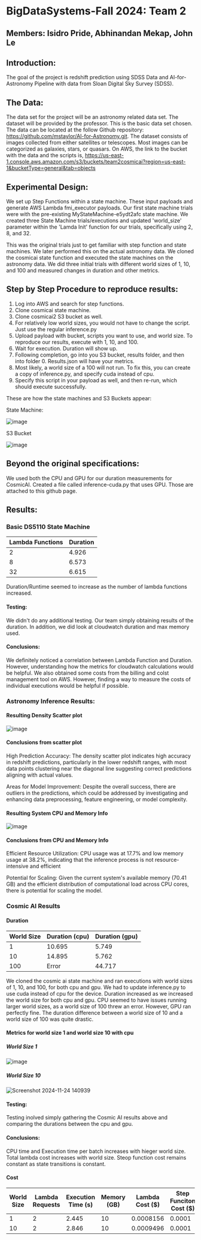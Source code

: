 # BigDataSystems-Fall 2024: Team 2

## Members: Isidro Pride, Abhinandan Mekap, John Le

## Introduction:
The goal of the project is redshift prediction using SDSS Data and AI-for-Astronomy Pipeline with data from Sloan Digital Sky Survey (SDSS).

## The Data: 
The data set for the project will be an astronomy related data set. The dataset will be provided by the professor. This is the basic data set chosen. The data can be located at the follow Github repository: https://github.com/mstaylor/AI-for-Astronomy.git. The dataset consists of images collected from either satellites or telescopes. Most images can be categorized as galaxies, stars, or quasars. On AWS, the link to the bucket with the data and the scripts is, https://us-east-1.console.aws.amazon.com/s3/buckets/team2cosmicai?region=us-east-1&bucketType=general&tab=objects

## Experimental Design: 
We set up Step Functions within a state machine. These input payloads and generate AWS Lambda fmi_executor payloads. Our first state machine trials were with the pre-existing MyStateMachine-e5ydt2afc state machine.
We created three State Machine trials/executions​ and updated 'world_size' parameter within the 'Lamda Init' function for our trials, specifically using 2, 8, and 32​.

This was the original trials just to get familiar with step function and state machines. We later performed this on the actual astronomy data. We cloned the cosmicai state function and executed the state machines on the astronomy data. We did three initial trials with different world sizes of 1, 10, and 100 and measured changes in duration and other metrics.


## Step by Step Procedure to reproduce results:
1. Log into AWS and search for step functions.
2. Clone cosmicai state machine.
3. Clone cosmicai2 S3 bucket as well.
4. For relatively low world sizes, you would not have to change the script. Just use the regular inference.py
5. Upload payload with bucket, scripts you want to use, and world size. To reproduce our results, execute with 1, 10, and 100.
6. Wait for execution. Duration will show up.
7. Following completion, go into you S3 bucket, results folder, and then into folder 0. Results.json will have your metrics.
8. Most likely, a world size of a 100 will not run. To fix this, you can create a copy of inference.py, and specify cuda instead of cpu.
9. Specify this script in your payload as well, and then re-run, which should execute successfully.

These are how the state machines and S3 Buckets appear:

  State Machine:

  ![image](https://github.com/user-attachments/assets/82630cc5-cdf1-400b-955d-42712fc92472)


  S3 Bucket

  ![image](https://github.com/user-attachments/assets/063c55a3-1623-4062-81fc-6f29e286ee49)

## Beyond the original specifications:
We used both the CPU and GPU for our duration measurements for CosmicAI. Created a file called inference-cuda.py that uses GPU. Those are attached to this github page.

## Results:

### Basic DS5110 State Machine
Lambda Functions    |  Duration
--------------------|------------
2                   |  4.926
8                   |  6.573
32                  |  6.615

Duration/Runtime seemed to increase as the number of lambda functions increased.

#### Testing: 

We didn't do any additional testing. Our team simply obtaining results of the duration. In addition, we did look at cloudwatch duration and max memory used. 

#### Conclusions: 

We definitely noticed a correlation between Lambda Function and Duration. However, understanding how the metrics for cloudwatch calculations would be helpful. We also obtained some costs from the billing and colst management tool on AWS. However, finding a way to measure the costs of individual executions would be helpful if possible.


### Astronomy Inference Results:
#### Resulting Density Scatter plot
![image](https://github.com/user-attachments/assets/28e1d78a-1612-4123-ad34-24361e9c918d)

#### Conclusions from scatter plot
High Prediction Accuracy: The density scatter plot indicates high accuracy in redshift predictions, particularly in the lower redshift ranges, with most data points clustering near the diagonal line suggesting correct predictions aligning with actual values.​

Areas for Model Improvement: Despite the overall success, there are outliers in the predictions, which could be addressed by investigating and enhancing data preprocessing, feature engineering, or model complexity.​

#### Resulting System CPU and Memory Info
![image](https://github.com/user-attachments/assets/25424236-7079-44ff-9ad5-cbe9a81a9dfb)

#### Conclusions from CPU and Memory Info
Efficient Resource Utilization: CPU usage was at 17.7% and low memory usage at 38.2%, indicating that the inference process is not resource-intensive and efficient​

Potential for Scaling: Given the current system's available memory (70.41 GB) and the efficient distribution of computational load across CPU cores, there is potential for scaling the model.​


### Cosmic AI Results
#### Duration
World Size       |  Duration (cpu)  |  Duration (gpu)
-----------------|------------------|-----------------
1                |  10.695          |  5.749
10               |  14.895          |  5.762
100              |  Error           |  44.717

We cloned the cosmic ai state machine and ran executions with world sizes of 1, 10, and 100, for both cpu and gpu. We had to update inference.py to use cuda instead of cpu for the device. Duration increased as we increased the world size for both cpu and gpu. CPU seemed to have issues running larger world sizes, as a world size of 100 threw an error. However, GPU ran perfectly fine. The duration difference between a world size of 10 and a world size of 100 was quite drastic.

#### Metrics for world size 1 and world size 10 with cpu
##### World Size 1
![image](https://github.com/user-attachments/assets/016dfbc4-0486-4d9c-bcc9-ae8a86fd1f1f)
##### World Size 10
![Screenshot 2024-11-24 140939](https://github.com/user-attachments/assets/c22e8bf0-31c8-4f92-89b4-dafc40f2854a)


#### Testing: 

Testing inolved simply gathering the Cosmic AI results above and comparing the durations between the cpu and gpu.

#### Conclusions:

CPU time and Execution time per batch increases with hieger world size. Total lambda cost increases with world size. Steop function cost remains constant as state transitions is constant.

#### Cost 
World Size       |  Lambda Requests |  Execution Time (s) | Memory (GB) | Lambda Cost ($)  | Step Funciton Cost ($) | Total Cost ($) 
-----------------|------------------|---------------------|-------------|------------------|------------------------|-------------------
1                |  2               |  2.445              |     10      |    0.0008156     |         0.0001         |  0.0009156
10               |  2               |  2.846              |     10      |    0.0009496     |         0.0001         |  0.0010496


